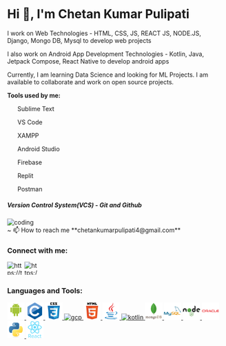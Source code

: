 <h1 align="left">Hi 👋, I'm Chetan Kumar Pulipati</h1>
<p>I work on Web Technologies - HTML, CSS, JS, REACT JS, NODE.JS, Django, Mongo DB, Mysql to develop web projects</p>
<p>I also work on Android App Development Technologies - Kotlin, Java, Jetpack Compose, React Native to develop android apps</p>
<p>Currently, I am learning Data Science and looking for ML Projects. I am available to collaborate and work on open source projects.</p>
<p><b>Tools used by me:</b></p>
<p>
  <ul>Sublime Text</ul>
  <ul>VS Code</ul>
  <ul>XAMPP</ul>
  <ul>Android Studio</ul>
  <ul>Firebase</ul>
  <ul>Replit</ul>
  <ul>Postman</ul>  
  <h5>Version Control System(VCS) - Git and Github</h5>
</p>
<img id="theme" alt="coding" width="400" src="https://cdn.dribbble.com/users/1708816/screenshots/15637256/media/f9826f0af8a49462f048262a8502035b.gif">
<div align="left">  
~  📫 How to reach me **chetankumarpulipati4@gmail.com**
</div>
<h3 align="left">Connect with me:</h3>
<p align="left">
<a href="https://twitter.com/chetank77580589" target="blank"><img align="left" src="https://raw.githubusercontent.com/rahuldkjain/github-profile-readme-generator/master/src/images/icons/Social/twitter.svg" alt="https://twitter.com/chetank77580589" height="30" width="40" /></a>
<!-- <a href="https://www.instagram.com/chetan_kumar_p_04/" target="blank"><img align="left" src="https://raw.githubusercontent.com/rahuldkjain/github-profile-readme-generator/master/src/images/icons/Social/instagram.svg" alt="https://www.instagram.com/chetan_kumar_p_04/" height="30" width="40" /></a> -->
<a href="https://www.linkedin.com/in/chetan-kumar-b4388926b/" target="blank"><img align="left" src="https://cdn1.iconfinder.com/data/icons/logotypes/32/circle-linkedin-512.png" alt="https://www.instagram.com/chetan_kumar_p_04/" height="30" width="30" /></a>
</p>
<br></br>
<h3 align="left">Languages and Tools:</h3>

<p align="left"> <a href="https://developer.android.com" target="_blank" rel="noreferrer"> <img src="https://raw.githubusercontent.com/devicons/devicon/master/icons/android/android-original-wordmark.svg" alt="android" width="40" height="40"/> </a> <a href="https://www.cprogramming.com/" target="_blank" rel="noreferrer"> <img src="https://raw.githubusercontent.com/devicons/devicon/master/icons/c/c-original.svg" alt="c" width="40" height="40"/> </a> <a href="https://www.w3schools.com/css/" target="_blank" rel="noreferrer"> <img src="https://raw.githubusercontent.com/devicons/devicon/master/icons/css3/css3-original-wordmark.svg" alt="css3" width="40" height="40"/> </a> <a href="https://cloud.google.com" target="_blank" rel="noreferrer"> <img src="https://www.vectorlogo.zone/logos/google_cloud/google_cloud-icon.svg" alt="gcp" width="40" height="40"/> </a> <a href="https://www.w3.org/html/" target="_blank" rel="noreferrer"> <img src="https://raw.githubusercontent.com/devicons/devicon/master/icons/html5/html5-original-wordmark.svg" alt="html5" width="40" height="40"/> </a> <a href="https://www.java.com" target="_blank" rel="noreferrer"> <img src="https://raw.githubusercontent.com/devicons/devicon/master/icons/java/java-original.svg" alt="java" width="40" height="40"/> </a> <a href="https://kotlinlang.org" target="_blank" rel="noreferrer"> <img src="https://www.vectorlogo.zone/logos/kotlinlang/kotlinlang-icon.svg" alt="kotlin" width="40" height="40"/> </a> <a href="https://www.mongodb.com/" target="_blank" rel="noreferrer"> <img src="https://raw.githubusercontent.com/devicons/devicon/master/icons/mongodb/mongodb-original-wordmark.svg" alt="mongodb" width="40" height="40"/> </a> <a href="https://www.mysql.com/" target="_blank" rel="noreferrer"> <img src="https://raw.githubusercontent.com/devicons/devicon/master/icons/mysql/mysql-original-wordmark.svg" alt="mysql" width="40" height="40"/> </a> <a href="https://nodejs.org" target="_blank" rel="noreferrer"> <img src="https://raw.githubusercontent.com/devicons/devicon/master/icons/nodejs/nodejs-original-wordmark.svg" alt="nodejs" width="40" height="40"/> </a> <a href="https://www.oracle.com/" target="_blank" rel="noreferrer"> <img src="https://raw.githubusercontent.com/devicons/devicon/master/icons/oracle/oracle-original.svg" alt="oracle" width="40" height="40"/> </a> <a href="https://www.python.org" target="_blank" rel="noreferrer"> <img src="https://raw.githubusercontent.com/devicons/devicon/master/icons/python/python-original.svg" alt="python" width="40" height="40"/> </a> <a href="https://reactjs.org/" target="_blank" rel="noreferrer"> <img src="https://raw.githubusercontent.com/devicons/devicon/master/icons/react/react-original-wordmark.svg" alt="react" width="40" height="40"/> </a> </p>
